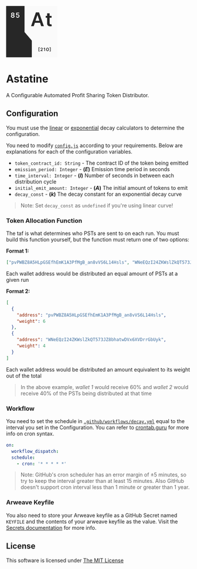<img src=".github/assets/logo.png" width="140">

# Astatine

A Configurable Automated Profit Sharing Token Distributor.

## Configuration

You must use the [linear](https://www.desmos.com/calculator/05ofbspddf) or [exponential](https://www.desmos.com/calculator/mvcfqcvtwp) decay calculators to determine the configuration.

You need to modify [`config.js`](config.js) according to your requirements. Below are explanations for each of the configuration variables.

- `token_contract_id: String` - The contract ID of the token being emitted
- `emission_period: Integer` - **(_E_)** Emission time period in seconds
- `time_interval: Integer` - **(_I_)** Number of seconds in between each distribution cycle
- `initial_emit_amount: Integer` - **(_A_)** The initial amount of tokens to emit
- `decay_const` - **(_k_)** The decay constant for an exponential decay curve

> Note: Set `decay_const` as `undefined` if you're using linear curve!

### Token Allocation Function

The taf is what determines who PSTs are sent to on each run. You must build this function yourself, but the function must return one of two options:

**Format 1:**

```json
["pvPWBZ8A5HLpGSEfhEmK1A3PfMgB_an8vVS6L14Hsls", "WNeEQzI24ZKWslZkQT573JZ8bhatwDVx6XVDrrGbUyk"]
```

Each wallet address would be distributed an equal amount of PSTs at a given run

**Format 2:**

```json
[
  {
    "address": "pvPWBZ8A5HLpGSEfhEmK1A3PfMgB_an8vVS6L14Hsls",
    "weight": 6
  },
  {
    "address": "WNeEQzI24ZKWslZkQT573JZ8bhatwDVx6XVDrrGbUyk",
    "weight": 4
  }
]
```

Each wallet address would be distributed an amount equivalent to its weight out of the total

> In the above example, _wallet 1_ would receive 60% and _wallet 2_ would receive 40% of the PSTs being distributed at that time

### Workflow

You need to set the schedule in [`.github/workflows/decay.yml`](.github/workflows/decay.yml) equal to the interval you set in the Configuration. You can refer to [crontab.guru](https://crontab.guru/) for more info on cron syntax.

```yml
on:
  workflow_dispatch:
  schedule:
    - cron: '* * * * *'
```

> Note: GitHub's cron scheduler has an error margin of ±5 minutes, so try to keep the interval greater than at least 15 minutes. Also GitHub doesn't support cron interval less than 1 minute or greater than 1 year.

### Arweave Keyfile

You also need to store your Arweave keyfile as a GitHub Secret named `KEYFILE` and the contents of your arweave keyfile as the value. Visit the [Secrets documentation](https://docs.github.com/en/free-pro-team@latest/actions/reference/encrypted-secrets) for more info.

## License

This software is licensed under [The MIT License](LICENSE)
